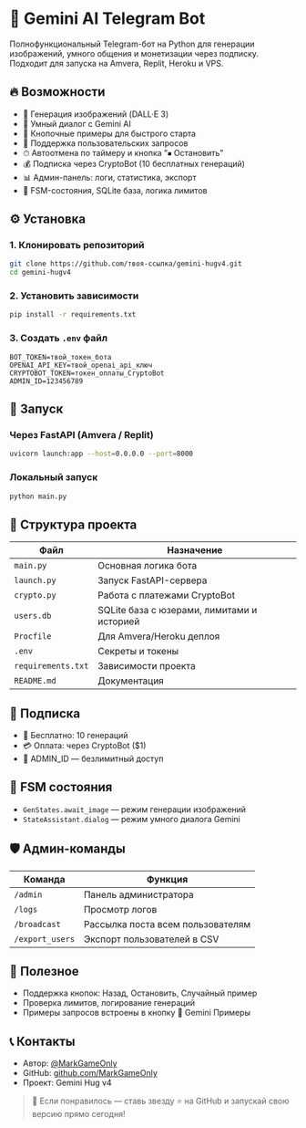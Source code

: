 # 🤖 Gemini AI Telegram Bot

Полнофункциональный Telegram-бот на Python для генерации изображений, умного общения и монетизации через подписку. Подходит для запуска на Amvera, Replit, Heroku и VPS.

## 🔥 Возможности

- 🎨 Генерация изображений (DALL·E 3)
- 🌌 Умный диалог с Gemini AI
- 🌠 Кнопочные примеры для быстрого старта
- 💬 Поддержка пользовательских запросов
- ⏱ Автоотмена по таймеру и кнопка "⏹ Остановить"
- 💰 Подписка через CryptoBot (10 бесплатных генераций)
- 📊 Админ-панель: логи, статистика, экспорт
- 🧠 FSM-состояния, SQLite база, логика лимитов

## ⚙️ Установка

### 1. Клонировать репозиторий
```bash
git clone https://github.com/твоя-ссылка/gemini-hugv4.git
cd gemini-hugv4
```

### 2. Установить зависимости
```bash
pip install -r requirements.txt
```

### 3. Создать `.env` файл
```env
BOT_TOKEN=твой_токен_бота
OPENAI_API_KEY=твой_openai_api_ключ
CRYPTOBOT_TOKEN=токен_оплаты_CryptoBot
ADMIN_ID=123456789
```

## 🚀 Запуск

### Через FastAPI (Amvera / Replit)
```bash
uvicorn launch:app --host=0.0.0.0 --port=8000
```

### Локальный запуск
```bash
python main.py
```

## 🧩 Структура проекта

| Файл             | Назначение                                 |
|------------------|---------------------------------------------|
| `main.py`        | Основная логика бота                        |
| `launch.py`      | Запуск FastAPI-сервера                      |
| `crypto.py`      | Работа с платежами CryptoBot                |
| `users.db`       | SQLite база с юзерами, лимитами и историей |
| `Procfile`       | Для Amvera/Heroku деплоя                    |
| `.env`           | Секреты и токены                            |
| `requirements.txt` | Зависимости проекта                       |
| `README.md`      | Документация                                |

## 🔐 Подписка

- 💸 Бесплатно: 10 генераций
- 💳 Оплата: через CryptoBot ($1)
- 👑 ADMIN_ID — безлимитный доступ

## 🧠 FSM состояния

- `GenStates.await_image` — режим генерации изображений
- `StateAssistant.dialog` — режим умного диалога Gemini

## 🛡 Админ-команды

| Команда           | Функция                              |
|-------------------|---------------------------------------|
| `/admin`          | Панель администратора                 |
| `/logs`           | Просмотр логов                        |
| `/broadcast`      | Рассылка поста всем пользователям     |
| `/export_users`   | Экспорт пользователей в CSV           |

## 📎 Полезное

- Поддержка кнопок: Назад, Остановить, Случайный пример
- Проверка лимитов, логирование генераций
- Примеры запросов встроены в кнопку 🌠 Gemini Примеры

## 📞 Контакты

- Автор: [@MarkGameOnly](https://t.me/MarkGameOnly)
- GitHub: [github.com/MarkGameOnly](https://github.com/MarkGameOnly)
- Проект: Gemini Hug v4

> 💬 Если понравилось — ставь звезду ⭐ на GitHub и запускай свою версию прямо сегодня!
